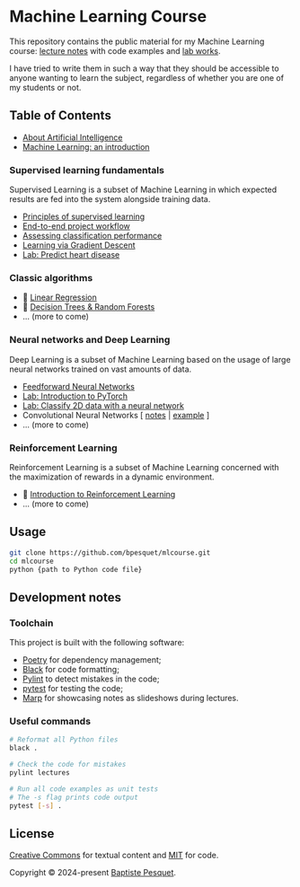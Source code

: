 # Machine Learning Course

This repository contains the public material for my Machine Learning course: [lecture notes](lectures/) with code examples and [lab works](labs/).

I have tried to write them in such a way that they should be accessible to anyone wanting to learn the subject, regardless of whether you are one of my students or not.

## Table of Contents

- [About Artificial Intelligence](lectures/about_ai/)
- [Machine Learning: an introduction](lectures/ml_introduction/)

### Supervised learning fundamentals

Supervised Learning is a subset of Machine Learning in which expected results are fed into the system alongside training data.

- [Principles of supervised learning](lectures/supervised_learning_principles/)
- [End-to-end project workflow](lectures/project_workflow/)
- [Assessing classification performance](lectures/classification_performance/)
- [Learning via Gradient Descent](lectures/gradient_descent/)
- [Lab: Predict heart disease](labs/predict_heart_disease/)

### Classic algorithms

- 🚧 [Linear Regression](lectures/linear_regression/)
- 🚧 [Decision Trees & Random Forests](lectures/decision_trees_random_forests/)
- ... (more to come)

### Neural networks and Deep Learning

Deep Learning is a subset of Machine Learning based on the usage of large neural networks trained on vast amounts of data.

- [Feedforward Neural Networks](lectures/feedforward_neural_networks/)
- [Lab: Introduction to PyTorch](labs/pytorch_intro/)
- [Lab: Classify 2D data with a neural network](labs/classify_2d_data/)
- Convolutional Neural Networks [ [notes](notes/convolutional_neural_networks/README.md) | [example](/mlcourse/convolutional_neural_networks/) ]
- ... (more to come)

### Reinforcement Learning

Reinforcement Learning is a subset of Machine Learning concerned with the maximization of rewards in a dynamic environment.

- 🚧 [Introduction to Reinforcement Learning](lectures/rl_introduction/)
- ... (more to come)

## Usage

```bash
git clone https://github.com/bpesquet/mlcourse.git
cd mlcourse
python {path to Python code file}
```

## Development notes

### Toolchain

This project is built with the following software:

- [Poetry](https://python-poetry.org/) for dependency management;
- [Black](https://github.com/psf/black) for code formatting;
- [Pylint](https://github.com/pylint-dev/pylint) to detect mistakes in the code;
- [pytest](https://docs.pytest.org) for testing the code;
- [Marp](https://marp.app/) for showcasing notes as slideshows during lectures.

### Useful commands

```bash
# Reformat all Python files
black .

# Check the code for mistakes
pylint lectures

# Run all code examples as unit tests
# The -s flag prints code output
pytest [-s] .
```

## License

[Creative Commons](LICENSE) for textual content and [MIT](CODE_LICENSE) for code.

Copyright © 2024-present [Baptiste Pesquet](https://bpesquet.fr).
